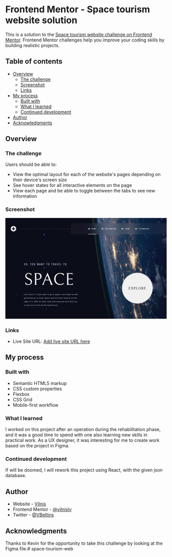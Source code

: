 # Frontend Mentor - Space tourism website solution

This is a solution to the [Space tourism website challenge on Frontend Mentor](https://www.frontendmentor.io/challenges/space-tourism-multipage-website-gRWj1URZ3). Frontend Mentor challenges help you improve your coding skills by building realistic projects. 

## Table of contents

- [Overview](#overview)
  - [The challenge](#the-challenge)
  - [Screenshot](#screenshot)
  - [Links](#links)
- [My process](#my-process)
  - [Built with](#built-with)
  - [What I learned](#what-i-learned)
  - [Continued development](#continued-development)
- [Author](#author)
- [Acknowledgments](#acknowledgments)


## Overview

### The challenge

Users should be able to:
- View the optimal layout for each of the website's pages depending on their device's screen size
- See hover states for all interactive elements on the page
- View each page and be able to toggle between the tabs to see new information

### Screenshot

![](tourism%20web%20screenshot.jpg)

### Links

- Live Site URL: [Add live site URL here](https://vilnislv.github.io/space-tourism-web/index.html)

## My process

### Built with

- Semantic HTML5 markup
- CSS custom properties
- Flexbox
- CSS Grid
- Mobile-first workflow

### What I learned

 I worked on this project after an operation during the rehabilitation phase, and it was a good time to spend
with one also learning new skills in practical work. As a UX designer, it was interesting for me to create
work based on the project in Figma.

### Continued development

If will be doomed, I will rework this project using React, with the given json database.

## Author

- Website - [Vilnis](https://www.vilnislv.com)
- Frontend Mentor - [@vilnislv](https://www.frontendmentor.io/profile/vilnislv)
- Twitter - [@VBeltins](https://www.twitter.com/VBeltins)

## Acknowledgments

Thanks to Kevin for the opportunity to take this challenge by looking at the Figma file.#   s p a c e - t o u r i s m - w e b 
 
 